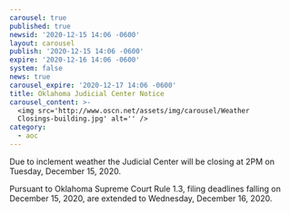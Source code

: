 ```yaml
---
carousel: true
published: true
newsid: '2020-12-15 14:06 -0600'
layout: carousel
publish: '2020-12-15 14:06 -0600'
expire: '2020-12-16 14:06 -0600'
system: false
news: true
carousel_expire: '2020-12-17 14:06 -0600'
title: Oklahoma Judicial Center Notice
carousel_content: >-
  <img src='http://www.oscn.net/assets/img/carousel/Weather
  Closings-building.jpg' alt='' />
category:
  - aoc
---
```

Due to inclement weather the Judicial Center will be closing at 2PM on Tuesday, December 15, 2020.

Pursuant to Oklahoma Supreme Court Rule 1.3, filing deadlines falling on December 15, 2020, are extended to Wednesday, December 16, 2020.
